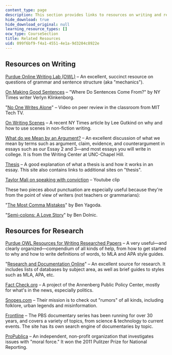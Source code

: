 ```yaml
---
content_type: page
description: This section provides links to resources on writing and research.
hide_download: true
hide_download_original: null
learning_resource_types: []
ocw_type: CourseSection
title: Related Resources
uid: 099f6bf9-f4a1-4551-4e1a-9d3204c8922e
---
```


Resources on Writing
--------------------

[Purdue Online Writing Lab (OWL)](https://owl.english.purdue.edu/owl/section/1/4/) – An excellent, succinct resource on questions of grammar and sentence structure (aka "mechanics").

[On Making Good Sentences](http://opinionator.blogs.nytimes.com/2012/08/13/where-do-sentences-come-from/?src=me&ref=general) – "Where Do Sentences Come From?" by NY Times writer Verlyn Klinkenborg.

"[No One Writes Alone](http://techtv.mit.edu/videos/14629-no-one-writes-alone-peer-review-in-the-classroom-a-guide-for-students)" – Video on peer review in the classroom from MIT Tech TV.

[On Writing Scenes](http://opinionator.blogs.nytimes.com/2012/08/27/the-yellow-test/) – A recent NY Times article by Lee Gutkind on why and how to use scenes in non-fiction writing.

[What do we Mean by an Argument?](http://writingcenter.unc.edu/handouts/argument/) – An excellent discussion of what we mean by terms such as argument, claim, evidence, and counterargument in essays such as our Essay 2 and 3—and most essays you will write in college. It is from the Writing Center at UNC-Chapel Hill.

[Thesis](http://writingcenter.unc.edu/handouts/thesis-statements/) – A good explanation of what a thesis is and how it works in an essay. This site also contains links to additional sites on "thesis".

[Taylor Mali on speaking with conviction](https://www.youtube.com/watch?v=OEBZkWkkdZA) – Youtube clip

These two pieces about punctuation are especially useful because they're from the point of view of writers (not teachers or grammarians):

"[The Most Comma Mistakes](http://opinionator.blogs.nytimes.com/2012/05/21/the-most-comma-mistakes/?emc=eta1)" by Ben Yagoda.

"[Semi-colons: A Love Story](http://opinionator.blogs.nytimes.com/2012/07/02/semicolons-a-love-story/?emc=eta1)" by Ben Dolnic.

Resources for Research
----------------------

[Purdue OWL Resources for Writing Researched Papers](https://owl.english.purdue.edu/owl/resource/679/01/) – A very useful—and clearly organized—compendium of all kinds of help, from how to get started to why and how to write definitions of words, to MLA and APA style guides.

"[Research and Documentation Online](https://www.loc.gov/item/2004617582/)" – An excellent source for research. It includes lists of databases by subject area, as well as brief guides to styles such as MLA, APA, etc.

[Fact Check.org](http://www.factcheck.org/) – A project of the Annenberg Public Policy Center, mostly for what's in the news, especially politics.

[Snopes.com](http://snopes.com/) – Their mission is to check out "rumors" of all kinds, including folklore, urban legends and misinformation.

[Frontline](http://www.pbs.org/wgbh/pages/frontline/) – The PBS documentary series has been running for over 30 years, and covers a variety of topics, from science & technology to current events. The site has its own search engine of documentaries by topic.

[ProPublica](http://www.propublica.org/about/) – An independent, non-profit organization that investigates issues with "moral force." It won the 2011 Pulitzer Prize for National Reporting.